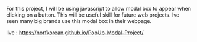 For this project, I will be using javascript to allow modal box to appear when clicking on a button. This will be useful skill for future web projects. Ive seen many big brands use this modal box in their webpage. 

live : https://norfkorean.github.io/PopUp-Modal-Project/